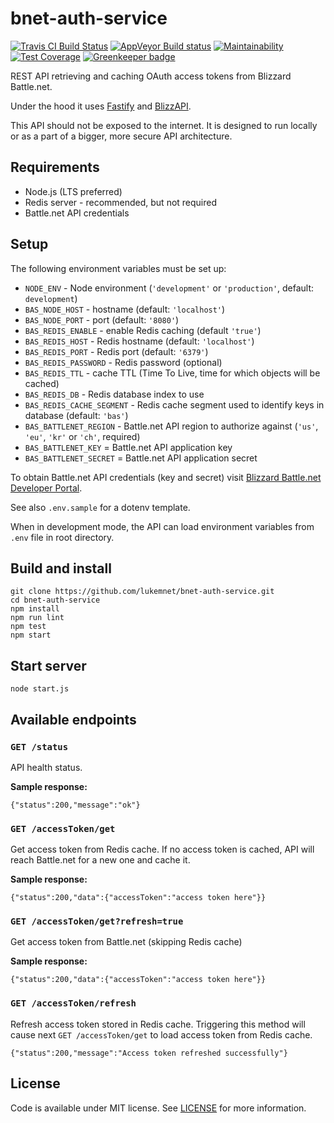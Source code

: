 # bnet-auth-service
[![Travis CI Build Status](https://travis-ci.org/lukemnet/bnet-auth-service.svg?branch=master)](https://travis-ci.org/lukemnet/bnet-auth-service)
[![AppVeyor Build status](https://ci.appveyor.com/api/projects/status/ci1n4338v95ygpdi?svg=true)](https://ci.appveyor.com/project/lwojcik/bnet-auth-service)
[![Maintainability](https://api.codeclimate.com/v1/badges/e988aeb1b13e096f989c/maintainability)](https://codeclimate.com/github/lukemnet/bnet-auth-service/maintainability)
[![Test Coverage](https://api.codeclimate.com/v1/badges/e988aeb1b13e096f989c/test_coverage)](https://codeclimate.com/github/lukemnet/bnet-auth-service/test_coverage) [![Greenkeeper badge](https://badges.greenkeeper.io/lukemnet/bnet-auth-service.svg)](https://greenkeeper.io/)

REST API retrieving and caching OAuth access tokens from Blizzard Battle.net.

Under the hood it uses [Fastify](https://www.fastify.io/) and [BlizzAPI](https://www.npmjs.com/package/blizzapi).

This API should not be exposed to the internet. It is designed to run locally or as a part of a bigger, more secure API architecture.

## Requirements

* Node.js (LTS preferred)
* Redis server - recommended, but not required
* Battle.net API credentials

## Setup

The following environment variables must be set up:

* `NODE_ENV` - Node environment (`'development'` or `'production'`, default: `development`)
* `BAS_NODE_HOST` - hostname (default: `'localhost'`)
* `BAS_NODE_PORT` - port (default: `'8080'`)
* `BAS_REDIS_ENABLE` - enable Redis caching (default `'true'`)
* `BAS_REDIS_HOST` - Redis hostname (default: `'localhost'`)
* `BAS_REDIS_PORT` - Redis port (default: `'6379'`)
* `BAS_REDIS_PASSWORD` - Redis password (optional)
* `BAS_REDIS_TTL` - cache TTL (Time To Live, time for which objects will be cached)
* `BAS_REDIS_DB` - Redis database index to use
* `BAS_REDIS_CACHE_SEGMENT` - Redis cache segment used to identify keys in database (default: `'bas'`)
* `BAS_BATTLENET_REGION` - Battle.net API region to authorize against (`'us'`, `'eu'`, `'kr'` or `'ch'`, required)
* `BAS_BATTLENET_KEY` = Battle.net API application key
* `BAS_BATTLENET_SECRET` = Battle.net API application secret

To obtain Battle.net API credentials (key and secret) visit [Blizzard Battle.net Developer Portal](https://develop.battle.net/access/).

See also `.env.sample` for a dotenv template.

When in development mode, the API can load environment variables from `.env` file in root directory.

## Build and install

```
git clone https://github.com/lukemnet/bnet-auth-service.git
cd bnet-auth-service
npm install
npm run lint
npm test
npm start
```

## Start server

```
node start.js
```

## Available endpoints

### `GET /status`

API health status.

**Sample response:**

```
{"status":200,"message":"ok"}
```

### `GET /accessToken/get`

Get access token from Redis cache. If no access token is cached, API will reach Battle.net for a new one and cache it.

**Sample response:**

```
{"status":200,"data":{"accessToken":"access token here"}}
```

### `GET /accessToken/get?refresh=true`

Get access token from Battle.net (skipping Redis cache)

**Sample response:**

```
{"status":200,"data":{"accessToken":"access token here"}}
```

### `GET /accessToken/refresh`

Refresh access token stored in Redis cache. Triggering this method will cause next `GET /accessToken/get` to load access token from Redis cache.

```
{"status":200,"message":"Access token refreshed successfully"}
```

## License

Code is available under MIT license. See [LICENSE](https://raw.githubusercontent.com/lukemnet/bnet-auth-service/master/LICENSE) for more information.